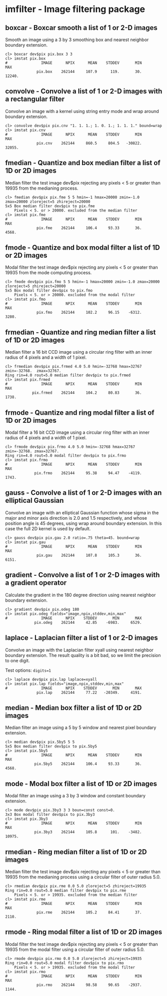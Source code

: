 # imfilter - Image filtering package

## boxcar - Boxcar smooth a list of 1 or 2-D images

Smooth an image using a 3 by 3 smoothing box and nearest neighbor
boundary extension.

```
cl> boxcar dev$pix pix.box 3 3
cl> imstat pix.box
#               IMAGE      NPIX      MEAN    STDDEV       MIN       MAX
              pix.box    262144     107.9      119.       30.    12240.
```

## convolve - Convolve a list of 1 or 2-D images with a rectangular filter

Convolve an image with a kernel using string entry mode and wrap
around boundary extension.

```
cl> convolve dev$pix pix.cnv "1. 1. 1.; 1. 0. 1.; 1. 1. 1." bound=wrap
cl> imstat pix.cnv
#               IMAGE      NPIX      MEAN    STDDEV       MIN       MAX
              pix.cnv    262144     860.5     804.5   -30822.    32055.
```

## fmedian - Quantize and box median filter a list of 1D or 2D images

Median filter the test image dev$pix rejecting any pixels < 5 or
greater than 19935 from the medianing process.

```
cl> fmedian dev$pix pix.fme 5 5 hmin=-1 hmax=20000 zmin=-1.0 zmax=20000 zloreject=5 zhireject=20000
5x5 Box median filter dev$pix to pix.fme
    Pixels < 5. or > 20000. excluded from the median filter
cl> imstat pix.fme
#               IMAGE      NPIX      MEAN    STDDEV       MIN       MAX
              pix.fme    262144     106.4     93.33       36.     4568.
```

## fmode - Quantize and box modal filter a list of 1D or 2D images

Modal filter the test image dev$pix rejecting any pixels < 5 or
greater than 19935 from the mode computing process.

```
cl> fmode dev$pix pix.fmo 5 5 hmin=-1 hmax=20000 zmin=-1.0 zmax=20000 zloreject=5 zhireject=20000
5x5 Box modal filter dev$pix to pix.fmo
    Pixels < 5. or > 20000. excluded from the modal filter
cl> imstat pix.fmo
#               IMAGE      NPIX      MEAN    STDDEV       MIN       MAX
              pix.fmo    262144     102.2     96.15    -6312.     3280.
```

## frmedian - Quantize and ring median filter a list of 1D or 2D images

Median filter a 16 bit CCD image using a circular ring filter with an
inner radius of 4 pixels and a width of 1 pixel.
    
```
cl> frmedian dev$pix pix.frmed 4.0 5.0 hmin=-32768 hmax=32767 zmin=-32768.  zmax=32767.
Ring rin=4.0 rout=5.0 median filter dev$pix to pix.frmed
cl> imstat pix.frmed
#               IMAGE      NPIX      MEAN    STDDEV       MIN       MAX
            pix.frmed    262144     104.2     80.83       36.     1738.
```

## frmode - Quantize and ring modal filter a list of 1D or 2D images

Modal filter a 16 bit CCD image using a circular ring filter with an
inner radius of 4 pixels and a width of 1 pixel.

```
cl> frmode dev$pix pix.frmo 4.0 5.0 hmin=-32768 hmax=32767 zmin=-32768. zmax=32767.
Ring rin=4.0 rout=5.0 modal filter dev$pix to pix.frmo
cl> imstat pix.frmo
#               IMAGE      NPIX      MEAN    STDDEV       MIN       MAX
             pix.frmo    262144     95.38     94.47    -4119.     1743.
```

## gauss - Convolve a list of 1 or 2-D images with an elliptical Gaussian

Convolve an image with an elliptical Gaussian function whose sigma in
the major and minor axis direction is 2.0 and 1.5 respectively, and
whose position angle is 45 degrees, using wrap around boundary
extension. In this case the full 2D kernel is used by default.

```
cl> gauss dev$pix pix.gau 2.0 ratio=.75 theta=45. bound=wrap
cl> imstat pix.gau
#               IMAGE      NPIX      MEAN    STDDEV       MIN       MAX
              pix.gau    262144     107.8     105.3       36.     6151.
```

## gradient - Convolve a list of 1 or 2-D images with a gradient operator

Calculate the gradient in the 180 degree direction using nearest
neighbor boundary extension.

```
cl> gradient dev$pix pix.odeg 180
cl> imstat pix.odeg fields="image,npix,stddev,min,max"
#               IMAGE      NPIX    STDDEV       MIN       MAX
             pix.odeg    262144     42.85    -6983.     6529.
``` 

## laplace - Laplacian filter a list of 1 or 2-D images

Convolve an image with the Laplacian filter xyall using nearest
neighbor boundary extension. The result quality is a bit bad, so we
limit the precision to one digit.

Test options: `digits=1`
```
cl> laplace dev$pix pix.lap laplace=xyall
cl> imstat pix.lap fields="image,npix,stddev,min,max"
#               IMAGE      NPIX    STDDEV       MIN       MAX
              pix.lap    262144     77.22   -20349.     4191.
```

## median - Median box filter a list of 1D or 2D images

Median filter an image using a 5 by 5 window and nearest pixel
boundary extension.
    
```
cl> median dev$pix pix.5by5 5 5
5x5 Box median filter dev$pix to pix.5by5
cl> imstat pix.5by5
#               IMAGE      NPIX      MEAN    STDDEV       MIN       MAX
             pix.5by5    262144     106.4     93.33       36.     4568.
```

## mode - Modal box filter a list of 1D or 2D images

Modal filter an image using a 3 by 3 window and constant boundary
extension.

```
cl> mode dev$pix pix.3by3 3 3 boun=const const=0.
3x3 Box modal filter dev$pix to pix.3by3
cl> imstat pix.3by3
#               IMAGE      NPIX      MEAN    STDDEV       MIN       MAX
             pix.3by3    262144     105.8      101.    -3482.    10975.
```

## rmedian - Ring median filter a list of 1D or 2D images

Median filter the test image dev$pix rejecting any pixels < 5 or
greater than 19935 from the medianing process using a circular filter
of outer radius 5.0.
    
```
cl> rmedian dev$pix pix.rme 0.0 5.0 zloreject=5 zhireject=19935
Ring rin=0.0 rout=5.0 median filter dev$pix to pix.rme
    Pixels < 5. or > 19935. excluded from the median filter
cl> imstat pix.rme
#               IMAGE      NPIX      MEAN    STDDEV       MIN       MAX
              pix.rme    262144     105.2     84.41       37.     2110.
```

## rmode - Ring modal filter a list of 1D or 2D images

Modal filter the test image dev$pix rejecting any pixels < 5 or
greater than 19935 from the modal filter using a circular filter of
outer radius 5.0.
    
```
cl> rmode dev$pix pix.rmo 0.0 5.0 zloreject=5 zhireject=19935
Ring rin=0.0 rout=5.0 modal filter dev$pix to pix.rmo
    Pixels < 5. or > 19935. excluded from the modal filter
cl> imstat pix.rmo
#               IMAGE      NPIX      MEAN    STDDEV       MIN       MAX
              pix.rmo    262144     98.58     90.65    -2937.     1144.
```
